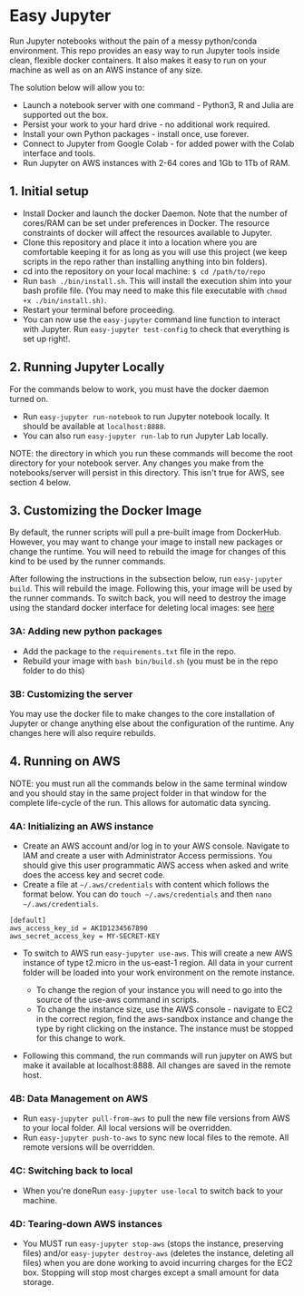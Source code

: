 # Easy Jupyter

Run Jupyter notebooks without the pain of a messy python/conda environment. This repo provides an easy way to run Jupyter tools inside clean, flexible docker containers. It also makes it easy to run on your machine as well as on an AWS instance of any size.

The solution below will allow you to:

 - Launch a notebook server with one command - Python3, R and Julia are supported out the box.
 - Persist your work to your hard drive - no additional work required.
 - Install your own Python packages - install once, use forever.
 - Connect to Jupyter from Google Colab - for added power with the Colab interface and tools.
 - Run Jupyter on AWS instances with 2-64 cores and 1Gb to 1Tb of RAM.

## 1. Initial setup

- Install Docker and launch the docker Daemon. Note that the number of cores/RAM can be set under preferences in Docker. The resource constraints of docker will affect the resources available to Jupyter.
- Clone this repository and place it into a location where you are comfortable keeping it for as long as you will use this project (we keep scripts in the repo rather than installing anything into bin folders).
- cd into the repository on your local machine: `$ cd /path/to/repo`
- Run `bash ./bin/install.sh`. This will install the execution shim into your bash profile file. (You may need to make this file executable with `chmod +x ./bin/install.sh)`.
- Restart your terminal before proceeding.
- You can now use the `easy-jupyter` command line function to interact with Jupyter. Run `easy-jupyter test-config` to check that everything is set up right!.

## 2. Running Jupyter Locally

For the commands below to work, you must have the docker daemon turned on.

- Run `easy-jupyter run-notebook` to run Jupyter notebook locally. It should be available at `localhost:8888`.
- You can also run `easy-jupyter run-lab` to run Jupyter Lab locally.

NOTE: the directory in which you run these commands will become the root directory for your notebook server. Any changes you make from the notebooks/server will persist in this directory. This isn't true for AWS, see section 4 below.

## 3. Customizing the Docker Image

By default, the runner scripts will pull a pre-built image from DockerHub. However, you may want to change your image to install new packages or change the runtime. You will need to rebuild the image for changes of this kind to be used by the runner commands.

After following the instructions in the subsection below, run `easy-jupyter build`. This will rebuild the image. Following this, your image will be used by the runner commands. To switch back, you will need to destroy the image using the standard docker interface for deleting local images: see [here](https://lmgtfy.com/?q=deleting+docker+images)

### 3A: Adding new python packages

- Add the package to the `requirements.txt` file in the repo.
- Rebuild your image with `bash bin/build.sh` (you must be in the repo folder to do this)

### 3B: Customizing the server

You may use the docker file to make changes to the core installation of Jupyter or change anything else about the configuration of the runtime. Any changes here will also require rebuilds.

## 4. Running on AWS

NOTE: you must run all the commands below in the same terminal window and you should stay in the same project folder in that window for the complete life-cycle of the run. This allows for automatic data syncing.

### 4A: Initializing an AWS instance

- Create an AWS account and/or log in to your AWS console. Navigate to IAM and create a user with Administrator Access permissions. You should give this user programmatic AWS access when asked and write does the access key and secret code.
- Create a file at `~/.aws/credentials` with content which follows the format below. You can do `touch ~/.aws/credentials` and then `nano ~/.aws/credentials`.
```
[default]
aws_access_key_id = AKID1234567890
aws_secret_access_key = MY-SECRET-KEY
```
- To switch to AWS run `easy-jupyter use-aws`. This will create a new AWS instance of type t2.micro in the us-east-1 region. All data in your current folder will be loaded into your work environment on the remote instance.
  - To change the region of your instance you will need to go into the source of the use-aws command in scripts.
  - To change the instance size, use the AWS console - navigate to EC2 in the correct region, find the aws-sandbox instance and change the type by right clicking on the instance. The instance must be stopped for this change to work.

- Following this command, the run commands will run jupyter on AWS but make it available at localhost:8888. All changes are saved in the remote host.

### 4B: Data Management on AWS

- Run `easy-jupyter pull-from-aws` to pull the new file versions from AWS to your local folder. All local versions will be overridden.
- Run `easy-jupyter push-to-aws` to sync new local files to the remote. All remote versions will be overridden.

### 4C: Switching back to local

- When you're doneRun `easy-jupyter use-local` to switch back to your machine.

### 4D: Tearing-down AWS instances

- You MUST run `easy-jupyter stop-aws` (stops the instance, preserving files) and/or `easy-jupyter destroy-aws` (deletes the instance, deleting all files) when you are done working to avoid incurring charges for the EC2 box. Stopping will stop most charges except a small amount for data storage.
